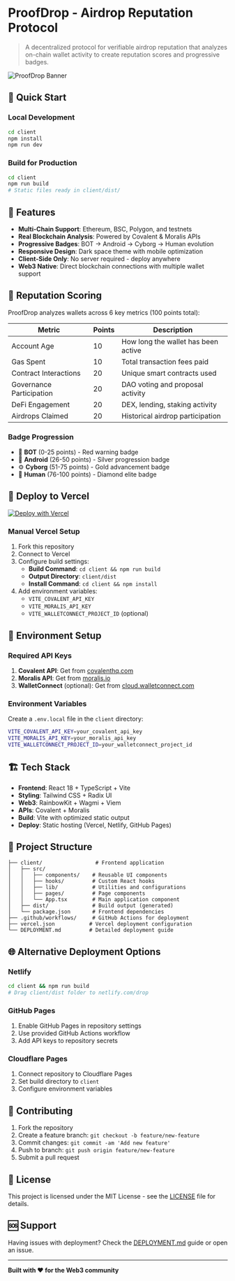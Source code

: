 # ProofDrop - Airdrop Reputation Protocol

> A decentralized protocol for verifiable airdrop reputation that analyzes on-chain wallet activity to create reputation scores and progressive badges.

![ProofDrop Banner](https://via.placeholder.com/800x200/1a1a2e/ffffff?text=ProofDrop+-+Airdrop+Reputation+Protocol)

## 🚀 Quick Start

### Local Development
```bash
cd client
npm install
npm run dev
```

### Build for Production
```bash
cd client
npm run build
# Static files ready in client/dist/
```

## 🌟 Features

- **Multi-Chain Support**: Ethereum, BSC, Polygon, and testnets
- **Real Blockchain Analysis**: Powered by Covalent & Moralis APIs
- **Progressive Badges**: BOT → Android → Cyborg → Human evolution
- **Responsive Design**: Dark space theme with mobile optimization
- **Client-Side Only**: No server required - deploy anywhere
- **Web3 Native**: Direct blockchain connections with multiple wallet support

## 🎯 Reputation Scoring

ProofDrop analyzes wallets across 6 key metrics (100 points total):

| Metric | Points | Description |
|--------|--------|-------------|
| Account Age | 10 | How long the wallet has been active |
| Gas Spent | 10 | Total transaction fees paid |
| Contract Interactions | 20 | Unique smart contracts used |
| Governance Participation | 20 | DAO voting and proposal activity |
| DeFi Engagement | 20 | DEX, lending, staking activity |
| Airdrops Claimed | 20 | Historical airdrop participation |

### Badge Progression
- 🤖 **BOT** (0-25 points) - Red warning badge
- 🔧 **Android** (26-50 points) - Silver progression badge  
- ⚙️ **Cyborg** (51-75 points) - Gold advancement badge
- 👤 **Human** (76-100 points) - Diamond elite badge

## 🚀 Deploy to Vercel

[![Deploy with Vercel](https://vercel.com/button)](https://vercel.com/new/clone?repository-url=https://github.com/yourusername/proofdrop&project-name=proofdrop&repository-name=proofdrop)

### Manual Vercel Setup
1. Fork this repository
2. Connect to Vercel
3. Configure build settings:
   - **Build Command**: `cd client && npm run build`
   - **Output Directory**: `client/dist`
   - **Install Command**: `cd client && npm install`
4. Add environment variables:
   - `VITE_COVALENT_API_KEY`
   - `VITE_MORALIS_API_KEY`
   - `VITE_WALLETCONNECT_PROJECT_ID` (optional)

## 🔧 Environment Setup

### Required API Keys
1. **Covalent API**: Get from [covalenthq.com](https://www.covalenthq.com/)
2. **Moralis API**: Get from [moralis.io](https://moralis.io/)
3. **WalletConnect** (optional): Get from [cloud.walletconnect.com](https://cloud.walletconnect.com/)

### Environment Variables
Create a `.env.local` file in the `client` directory:
```bash
VITE_COVALENT_API_KEY=your_covalent_api_key
VITE_MORALIS_API_KEY=your_moralis_api_key
VITE_WALLETCONNECT_PROJECT_ID=your_walletconnect_project_id
```

## 🏗️ Tech Stack

- **Frontend**: React 18 + TypeScript + Vite
- **Styling**: Tailwind CSS + Radix UI
- **Web3**: RainbowKit + Wagmi + Viem
- **APIs**: Covalent + Moralis
- **Build**: Vite with optimized static output
- **Deploy**: Static hosting (Vercel, Netlify, GitHub Pages)

## 📁 Project Structure

```
├── client/                 # Frontend application
│   ├── src/
│   │   ├── components/    # Reusable UI components
│   │   ├── hooks/         # Custom React hooks
│   │   ├── lib/           # Utilities and configurations
│   │   ├── pages/         # Page components
│   │   └── App.tsx        # Main application component
│   ├── dist/              # Build output (generated)
│   └── package.json       # Frontend dependencies
├── .github/workflows/     # GitHub Actions for deployment
├── vercel.json           # Vercel deployment configuration
└── DEPLOYMENT.md         # Detailed deployment guide
```

## 🌐 Alternative Deployment Options

### Netlify
```bash
cd client && npm run build
# Drag client/dist folder to netlify.com/drop
```

### GitHub Pages
1. Enable GitHub Pages in repository settings
2. Use provided GitHub Actions workflow
3. Add API keys to repository secrets

### Cloudflare Pages
1. Connect repository to Cloudflare Pages
2. Set build directory to `client`
3. Configure environment variables

## 🤝 Contributing

1. Fork the repository
2. Create a feature branch: `git checkout -b feature/new-feature`
3. Commit changes: `git commit -am 'Add new feature'`
4. Push to branch: `git push origin feature/new-feature`
5. Submit a pull request

## 📄 License

This project is licensed under the MIT License - see the [LICENSE](LICENSE) file for details.

## 🆘 Support

Having issues with deployment? Check the [DEPLOYMENT.md](DEPLOYMENT.md) guide or open an issue.

---

**Built with ❤️ for the Web3 community**